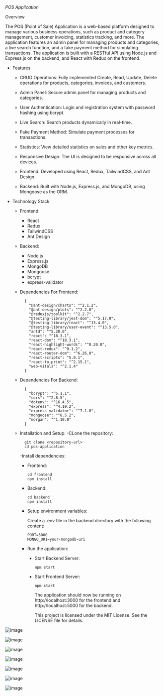 *POS Application*

Overview

The POS (Point of Sale) Application is a web-based platform designed to manage various business operations, such as product and category management, customer invoicing, statistics tracking, and more. The application features an admin panel for managing products and categories, a live search function, and a fake payment method for simulating transactions. The application is built with a RESTful API using Node.js and Express.js on the backend, and React with Redux on the frontend.

- Features
  - CRUD Operations: Fully implemented Create, Read, Update, Delete operations for products, categories, invoices, and customers.
  
  - Admin Panel: Secure admin panel for managing products and categories.
  
  - User Authentication: Login and registration system with password hashing using bcrypt.
  
  - Live Search: Search products dynamically in real-time.
  
  - Fake Payment Method: Simulate payment processes for transactions.
  
  - Statistics: View detailed statistics on sales and other key metrics.
  
  - Responsive Design: The UI is designed to be responsive across all devices.
  
  - Frontend: Developed using React, Redux, TailwindCSS, and Ant Design.
  
  - Backend: Built with Node.js, Express.js, and MongoDB, using Mongoose as the ORM.
 
- Technology Stack
  - Frontend:
    - React
    - Redux
    - TailwindCSS
    - Ant Design

  - Backend:
     - Node.js
     - Express.js
     - MongoDB
     - Mongoose
     - bcrypt
     - express-validator

  - Dependencies For Frontend:
    
          {
            "@ant-design/charts": "^2.1.2",
            "@ant-design/plots": "^2.2.8",
            "@reduxjs/toolkit": "^2.2.7",
            "@testing-library/jest-dom": "^5.17.0",
            "@testing-library/react": "^13.4.0",
            "@testing-library/user-event": "^13.5.0",
            "antd": "^5.20.0",
            "react": "^18.3.1",
            "react-dom": "^18.3.1",
            "react-highlight-words": "^0.20.0",
            "react-redux": "^9.1.2",
            "react-router-dom": "^6.26.0",
            "react-scripts": "5.0.1",
            "react-to-print": "^2.15.1",
            "web-vitals": "^2.1.4"
          }
  - Dependencies For Backend:
    
          {
            "bcrypt": "^5.1.1",
            "cors": "^2.8.5",
            "dotenv": "^16.4.5",
            "express": "^4.19.2",
            "express-validator": "^7.1.0",
            "mongoose": "^8.5.2",
            "morgan": "^1.10.0"
          }
    
  - Installation and Setup:
     -CLone the repository:
       
          git clone <repository-url>
          cd pos-application
    
     -Install dependencies:
      - Frontend:
 
            cd frontend
            npm install
    
      - Backend:
 
            cd backend
            npm install

    - Setup environment variables:
      
      Create a .env file in the backend directory with the following content:

          PORT=5000
          MONGO_URI=your-mongodb-uri

    - Run the application:
      - Start Backend Server:

            npm start

      - Start Frontend Server:
     
            npm start

        The application should now be running on http://localhost:3000 for the frontend and http://localhost:5000 for the backend.

        This project is licensed under the MIT License. See the LICENSE file for details.


![image](https://github.com/user-attachments/assets/309613fb-d602-42d8-9b3d-8c251da724b5)

![image](https://github.com/user-attachments/assets/b35d7857-640f-4934-87f6-749e90fe50b2)

![image](https://github.com/user-attachments/assets/b755868a-5e70-4aa5-bd58-b3e72c0d3316)

![image](https://github.com/user-attachments/assets/71365bac-f9ef-4efa-a660-2186b54324f3)

![image](https://github.com/user-attachments/assets/eeeea364-6461-4798-b6b7-99494be20f77)

![image](https://github.com/user-attachments/assets/95f071d5-d18d-40e5-926f-2bf6c1b8b071)

![image](https://github.com/user-attachments/assets/05d9c9e2-0b8e-4cc3-92ba-b9f9a581ca8c)
